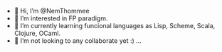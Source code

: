- 👋 Hi, I’m @NemThommee
- 👀 I’m interested in FP paradigm.
- 🌱 I’m currently learning funcional languages as Lisp, Scheme, Scala, Clojure, OCaml.
- 💞️ I’m not looking to any collaborate yet :)  ...


<!---
NemThommee/NemThommee is a ✨ special ✨ repository because its `README.md` (this file) appears on your GitHub profile.
You can click the Preview link to take a look at your changes.
--->
